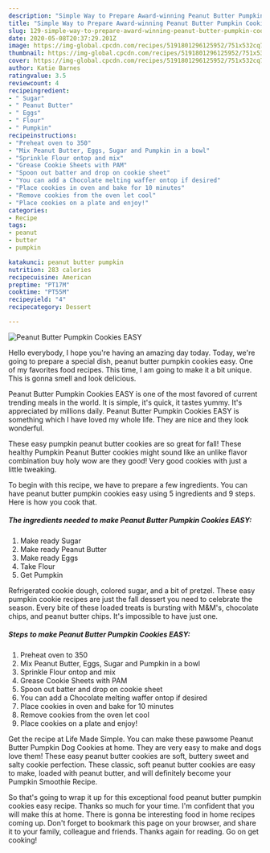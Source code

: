 ```yaml
---
description: "Simple Way to Prepare Award-winning Peanut Butter Pumpkin Cookies EASY"
title: "Simple Way to Prepare Award-winning Peanut Butter Pumpkin Cookies EASY"
slug: 129-simple-way-to-prepare-award-winning-peanut-butter-pumpkin-cookies-easy
date: 2020-05-08T20:37:29.201Z
image: https://img-global.cpcdn.com/recipes/5191801296125952/751x532cq70/peanut-butter-pumpkin-cookies-easy-recipe-main-photo.jpg
thumbnail: https://img-global.cpcdn.com/recipes/5191801296125952/751x532cq70/peanut-butter-pumpkin-cookies-easy-recipe-main-photo.jpg
cover: https://img-global.cpcdn.com/recipes/5191801296125952/751x532cq70/peanut-butter-pumpkin-cookies-easy-recipe-main-photo.jpg
author: Katie Barnes
ratingvalue: 3.5
reviewcount: 4
recipeingredient:
- " Sugar"
- " Peanut Butter"
- " Eggs"
- " Flour"
- " Pumpkin"
recipeinstructions:
- "Preheat oven to 350"
- "Mix Peanut Butter, Eggs, Sugar and Pumpkin in a bowl"
- "Sprinkle Flour ontop and mix"
- "Grease Cookie Sheets with PAM"
- "Spoon out batter and drop on cookie sheet"
- "You can add a Chocolate melting waffer ontop if desired"
- "Place cookies in oven and bake for 10 minutes"
- "Remove cookies from the oven let cool"
- "Place cookies on a plate and enjoy!"
categories:
- Recipe
tags:
- peanut
- butter
- pumpkin

katakunci: peanut butter pumpkin 
nutrition: 283 calories
recipecuisine: American
preptime: "PT17M"
cooktime: "PT55M"
recipeyield: "4"
recipecategory: Dessert

---
```



![Peanut Butter Pumpkin Cookies EASY](https://img-global.cpcdn.com/recipes/5191801296125952/751x532cq70/peanut-butter-pumpkin-cookies-easy-recipe-main-photo.jpg)

Hello everybody, I hope you're having an amazing day today. Today, we're going to prepare a special dish, peanut butter pumpkin cookies easy. One of my favorites food recipes. This time, I am going to make it a bit unique. This is gonna smell and look delicious.

Peanut Butter Pumpkin Cookies EASY is one of the most favored of current trending meals in the world. It is simple, it's quick, it tastes yummy. It's appreciated by millions daily. Peanut Butter Pumpkin Cookies EASY is something which I have loved my whole life. They are nice and they look wonderful.

These easy pumpkin peanut butter cookies are so great for fall! These healthy Pumpkin Peanut Butter cookies might sound like an unlike flavor combination buy holy wow are they good! Very good cookies with just a little tweaking.


To begin with this recipe, we have to prepare a few ingredients. You can have peanut butter pumpkin cookies easy using 5 ingredients and 9 steps. Here is how you cook that.

<!--inarticleads1-->

##### The ingredients needed to make Peanut Butter Pumpkin Cookies EASY:

1. Make ready  Sugar
1. Make ready  Peanut Butter
1. Make ready  Eggs
1. Take  Flour
1. Get  Pumpkin


Refrigerated cookie dough, colored sugar, and a bit of pretzel. These easy pumpkin cookie recipes are just the fall dessert you need to celebrate the season. Every bite of these loaded treats is bursting with M&amp;M&#39;s, chocolate chips, and peanut butter chips. It&#39;s impossible to have just one. 

<!--inarticleads2-->

##### Steps to make Peanut Butter Pumpkin Cookies EASY:

1. Preheat oven to 350
1. Mix Peanut Butter, Eggs, Sugar and Pumpkin in a bowl
1. Sprinkle Flour ontop and mix
1. Grease Cookie Sheets with PAM
1. Spoon out batter and drop on cookie sheet
1. You can add a Chocolate melting waffer ontop if desired
1. Place cookies in oven and bake for 10 minutes
1. Remove cookies from the oven let cool
1. Place cookies on a plate and enjoy!


Get the recipe at Life Made Simple. You can make these pawsome Peanut Butter Pumpkin Dog Cookies at home. They are very easy to make and dogs love them! These easy peanut butter cookies are soft, buttery sweet and salty cookie perfection. These classic, soft peanut butter cookies are easy to make, loaded with peanut butter, and will definitely become your Pumpkin Smoothie Recipe. 

So that's going to wrap it up for this exceptional food peanut butter pumpkin cookies easy recipe. Thanks so much for your time. I'm confident that you will make this at home. There is gonna be interesting food in home recipes coming up. Don't forget to bookmark this page on your browser, and share it to your family, colleague and friends. Thanks again for reading. Go on get cooking!
